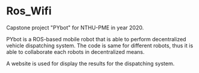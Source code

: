 # Ros_Wifi

Capstone project "PYbot" for NTHU-PME in year 2020.

PYbot is a ROS-based mobile robot that is able to perform decentralized vehicle dispatching system. The code is same for different robots, thus it is able to collaborate each robots in decentralized means.

A website is used for display the results for the dispatching system.
